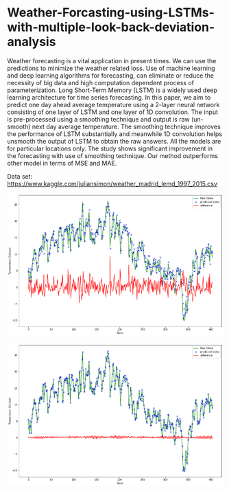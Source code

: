 # Weather-Forcasting-using-LSTMs-with-multiple-look-back-deviation-analysis

  Weather forecasting is a vital application in
present times. We can use the predictions to minimize the
weather related loss. Use of machine learning and deep
learning algorithms for forecasting, can eliminate or reduce
the necessity of big data and high computation dependent
process of parameterization. Long Short-Term Memory
(LSTM) is a widely used deep learning architecture for
time series forecasting. In this paper, we aim to predict
one day ahead average temperature using a 2-layer neural
network consisting of one layer of LSTM and one layer of
1D convolution. The input is pre-processed using a smoothing
technique and output is raw (un-smooth) next day
average temperature. The smoothing technique improves
the performance of LSTM substantially and meanwhile
1D convolution helps unsmooth the output of LSTM to
obtain the raw answers. All the models are for particular
locations only. The study shows significant improvement
in the forecasting with use of smoothing technique. Our
method outperforms other model in terms of MSE and
MAE.

Data set:
https://www.kaggle.com/juliansimon/weather_madrid_lemd_1997_2015.csv

![GitHub Logo](/Images/testunsmooth.png)

![GitHub Logo](/Images/test.png)

